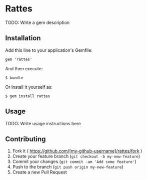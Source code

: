 # Rattes

TODO: Write a gem description

## Installation

Add this line to your application's Gemfile:

    gem 'rattes'

And then execute:

    $ bundle

Or install it yourself as:

    $ gem install rattes

## Usage

TODO: Write usage instructions here

## Contributing

1. Fork it ( https://github.com/[my-github-username]/rattes/fork )
2. Create your feature branch (`git checkout -b my-new-feature`)
3. Commit your changes (`git commit -am 'Add some feature'`)
4. Push to the branch (`git push origin my-new-feature`)
5. Create a new Pull Request
